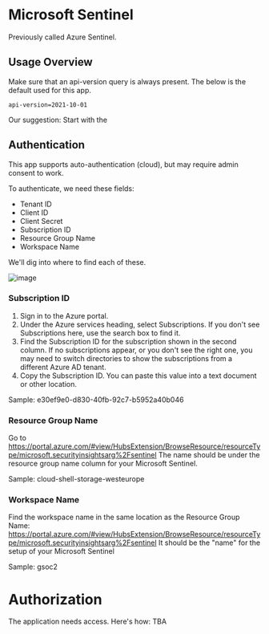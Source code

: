 # Microsoft Sentinel
Previously called Azure Sentinel. 


## Usage Overview 
Make sure that an api-version query is always present. The below is the default used for this app.
```
api-version=2021-10-01
```

Our suggestion: Start with the 

## Authentication
This app supports auto-authentication (cloud), but may require admin consent to work.

To authenticate, we need these fields:
- Tenant ID
- Client ID
- Client Secret
- Subscription ID
- Resource Group Name
- Workspace Name

We'll dig into where to find each of these.

![image](https://user-images.githubusercontent.com/5719530/200817491-a12b8b4d-f1a1-42a1-9f2e-709cb6398aa1.png)


### Subscription ID
1. Sign in to the Azure portal.
2. Under the Azure services heading, select Subscriptions. If you don't see Subscriptions here, use the search box to find it.
3. Find the Subscription ID for the subscription shown in the second column. If no subscriptions appear, or you don't see the right one, you may need to switch directories to show the subscriptions from a different Azure AD tenant.
4. Copy the Subscription ID. You can paste this value into a text document or other location.

Sample: e30ef9e0-d830-40fb-92c7-b5952a40b046

### Resource Group Name
Go to https://portal.azure.com/#view/HubsExtension/BrowseResource/resourceType/microsoft.securityinsightsarg%2Fsentinel
The name should be under the resource group name column for your Microsoft Sentinel.

Sample: cloud-shell-storage-westeurope

### Workspace Name
Find the workspace name in the same location as the Resource Group Name:
https://portal.azure.com/#view/HubsExtension/BrowseResource/resourceType/microsoft.securityinsightsarg%2Fsentinel
It should be the "name" for the setup of your Microsoft Sentinel

Sample: gsoc2


# Authorization
The application needs access. Here's how: TBA
